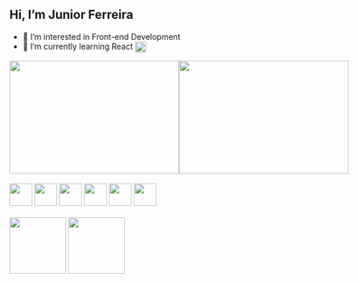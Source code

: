 ## Hi, I’m Junior Ferreira
- 👀 I’m interested in Front-end Development
- 🌱 I’m currently learning React <img align="center" width="20px" heigth="20px" src="https://cdn.jsdelivr.net/gh/devicons/devicon/icons/react/react-original.svg" />


<!---
juniorferreira23/juniorferreira23 is a ✨ special ✨ repository because its `README.md` (this file) appears on your GitHub profile.
You can click the Preview link to take a look at your changes.
--->

<div style="display: flex">
  <img style="width:300px; height: 200px" src="https://github-readme-stats.vercel.app/api?username=juniorferreira23&show_icons=true&theme=radical"/>
  <img style="width:300px; height: 200px" src="https://github-readme-stats.vercel.app/api/top-langs/?username=juniorferreira23&layout=compact&theme=radical"/>
</div>
</br>
<div style="display: inline_block;">
  <img width="40px" heigth="40px" src="https://cdn.jsdelivr.net/gh/devicons/devicon/icons/html5/html5-original.svg" />
  <img width="40px" heigth="40px" src="https://cdn.jsdelivr.net/gh/devicons/devicon/icons/css3/css3-original.svg" />
  <img width="40px" heigth="40px" src="https://cdn.jsdelivr.net/gh/devicons/devicon/icons/javascript/javascript-original.svg" />
  <img width="40px" heigth="40px" src="https://cdn.jsdelivr.net/gh/devicons/devicon/icons/jquery/jquery-original.svg" />
  <img width="40px" heigth="40px" src="https://cdn.jsdelivr.net/gh/devicons/devicon/icons/sass/sass-original.svg" />
  <img width="40px" heigth="40px" src="https://cdn.jsdelivr.net/gh/devicons/devicon/icons/python/python-original.svg" />
</div>
</br>
<div style="display: inline_block;">
  <a href="https://api.whatsapp.com/send?phone=5581997453763" target="_blank"><img width="100px" heigth="100px" src="https://img.shields.io/badge/WhatsApp-25D366?style=for-the-badge&logo=whatsapp&logoColor=white" /></a>
  <a href="https://www.linkedin.com/in/junior-ferreira-988763230/" target="_blank"><img width="100px" heigth="100px" src="https://img.shields.io/badge/LinkedIn-0077B5?style=for-the-badge&logo=linkedin&logoColor=white" /></a>
</div>

